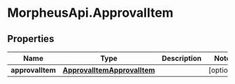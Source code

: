 # MorpheusApi.ApprovalItem

## Properties

Name | Type | Description | Notes
------------ | ------------- | ------------- | -------------
**approvalItem** | [**ApprovalItemApprovalItem**](ApprovalItemApprovalItem.md) |  | [optional] 


